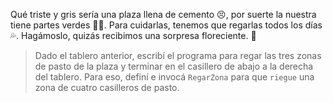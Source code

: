 Qué triste y gris sería una plaza llena de cemento :persevere:, por suerte la nuestra tiene partes verdes :deciduous_tree::tulip:. Para cuidarlas, tenemos que regarlas todos los días :sweat_drops:. Hagámoslo, quizás recibimos una sorpresa floreciente. :star_struck:

> Dado el tablero anterior, escribí el programa para regar las tres zonas de pasto de la plaza y terminar en el casillero de abajo a la derecha del tablero. Para eso, definí e invocá `RegarZona` para que `riegue` una zona de cuatro casilleros de pasto.